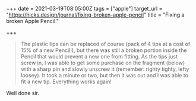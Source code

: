 +++
date = 2021-03-19T08:05:00Z
tags = ["apple"]
target_url = "https://hicks.design/journal/fixing-broken-apple-pencil"
title = "Fixing a broken Apple Pencil."

+++
> The plastic tips can be replaced of course (pack of 4 tips at a cost of 15% of a new Pencil!), but there was still a broken portion inside the Pencil that would prevent a new one from fitting. As the tips just screw in, I was able to get some purchase on the fragment (below) with a sharp pin and slowly unscrew it (remember: righty tighty, lefty loosey). It took a minute or two, but then it was out and I was able to fit a new tip. Everything works again!

Well done sir.